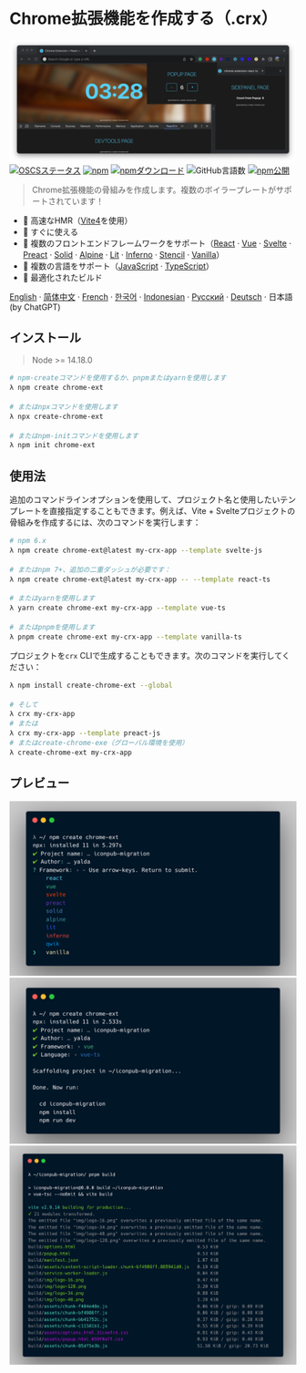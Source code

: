 # Chrome拡張機能を作成する（.crx）

![crxプレビュー](./img/crx-preview.png)
[![OSCSステータス](https://www.oscs1024.com/platform/badge/guocaoyi/create-chrome-ext.svg?size=small)](https://www.oscs1024.com/project/guocaoyi/create-chrome-ext?ref=badge_small)
[![npm](https://img.shields.io/npm/v/create-chrome-ext?logo=npm)](https://www.npmjs.com/package/create-chrome-ext)
[![npmダウンロード](https://img.shields.io/npm/dw/create-chrome-ext)](https://www.npmjs.com/package/create-chrome-ext)
![GitHub言語数](https://img.shields.io/github/languages/count/guocaoyi/create-chrome-ext)
[![npm公開](https://github.com/guocaoyi/create-chrome-ext/actions/workflows/npm-publish.yml/badge.svg)](https://github.com/guocaoyi/create-chrome-ext/actions/workflows/npm-publish.yml)

> Chrome拡張機能の骨組みを作成します。複数のボイラープレートがサポートされています！

- 🚀 高速なHMR（[Vite4](https://vitejs.dev)を使用）
- 🥡 すぐに使える
- 🌈 複数のフロントエンドフレームワークをサポート（[React](https://reactjs.org) · [Vue](https://vuejs.org) · [Svelte](https://svelte.dev) · [Preact](https://preactjs.com) · [Solid](https://www.solidjs.com) · [Alpine](https://alpinejs.dev) · [Lit](https://lit.dev) · [Inferno](https://www.infernojs.org) · [Stencil](https://stenciljs.com) · [Vanilla](http://vanilla-js.com)）
- 🥢 複数の言語をサポート（[JavaScript](https://www.javascript.com/) · [TypeScript](https://www.typescriptlang.org/)）
- 🧶 最適化されたビルド

[English](../README.md) · [简体中文](./README.zh-CN.md) · [French](./README.fr-FR.md) · [한국어](./README.ko-KR.md) · [Indonesian](./README.id-ID.md) · [Русский](./README.ru-RU.md) · [Deutsch](./README.de-DE.md) · 日本語 (by ChatGPT)

## インストール

> Node >= 14.18.0

```bash
# npm-createコマンドを使用するか、pnpmまたはyarnを使用します
λ npm create chrome-ext

# またはnpxコマンドを使用します
λ npx create-chrome-ext

# またはnpm-initコマンドを使用します
λ npm init chrome-ext
```

## 使用法

追加のコマンドラインオプションを使用して、プロジェクト名と使用したいテンプレートを直接指定することもできます。例えば、Vite + Svelteプロジェクトの骨組みを作成するには、次のコマンドを実行します：

```bash
# npm 6.x
λ npm create chrome-ext@latest my-crx-app --template svelte-js

# またはnpm 7+、追加の二重ダッシュが必要です：
λ npm create chrome-ext@latest my-crx-app -- --template react-ts

# またはyarnを使用します
λ yarn create chrome-ext my-crx-app --template vue-ts

# またはpnpmを使用します
λ pnpm create chrome-ext my-crx-app --template vanilla-ts
```

プロジェクトを`crx` CLIで生成することもできます。次のコマンドを実行してください：

```bash
λ npm install create-chrome-ext --global

# そして
λ crx my-crx-app
# または
λ crx my-crx-app --template preact-js
# またはcreate-chrome-exe（グローバル環境を使用）
λ create-chrome-ext my-crx-app
```

## プレビュー

![crx実行](./img/crx-run.png)
![crxインストール](./img/crx-install.png)
![crxビルド](./img/crx-build.png)
